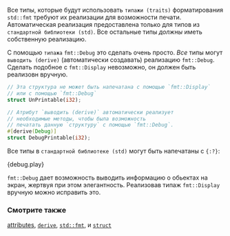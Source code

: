 Все типы, которые будут использовать `типажи (traits)` форматирования `std::fmt` требуют
их реализации для возможности печати. Автоматическая реализация предоставлена только для
типов из `стандартной библиотеки (std)`. Все остальные типы *должны* иметь собственную реализацию.

C помощью `типажа` `fmt::Debug` это сделать очень просто. *Все* типы могут
`выводить (derive)` (автоматически создавать) реализацию `fmt::Debug`. Сделать подобное с `fmt::Display` невозможно, он должен быть реализовн вручную.

```rust
// Эта структура не может быть напечатана с помощью `fmt::Display` 
// или с помощью `fmt::Debug`
struct UnPrintable(i32);

// Атрибут `выводить (derive)` автоматически реализует
// необходимые методы, чтобы была возможность 
// печатать данную `структуру` с помощью `fmt::Debug`.
#[derive(Debug)]
struct DebugPrintable(i32);
```

Все типы в `стандартной библиотеке (std)` могут быть напечатаны с `{:?}`:

{debug.play}

`fmt::Debug` дает возможность выводить информацию о обьектах на экран, жертвуя при этом элегантность. Реализовав типаж `fmt::Display` вручную можно исправить это.

### Смотрите также

[attributes][attributes], [`derive`][derive], [`std::fmt`][fmt],
и [`struct`][structs]

[attributes]: http://doc.rust-lang.org/reference.html#attributes
[derive]: /trait/derive.html
[fmt]: http://doc.rust-lang.org/std/fmt/
[structs]: /custom_types/structs.html

